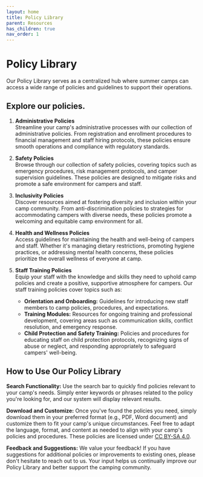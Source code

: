 ```yaml
---
layout: home
title: Policy Library
parent: Resources
has_children: true
nav_order: 1
---
```


# **Policy Library**  

Our Policy Library serves as a centralized hub where summer camps can access a wide range of policies and guidelines to support their operations.  
 
## Explore our policies.  

1. **Administrative Policies**  
   Streamline your camp's administrative processes with our collection of administrative policies. From registration and enrollment procedures to financial management and staff hiring protocols, these policies ensure smooth operations and compliance with regulatory standards.
   
2. **Safety Policies**  
   Browse through our collection of safety policies, covering topics such as emergency procedures, risk management protocols, and camper supervision guidelines. These policies are designed to mitigate risks and promote a safe environment for campers and staff.
   
3. **Inclusivity Policies**  
   Discover resources aimed at fostering diversity and inclusion within your camp community. From anti-discrimination policies to strategies for accommodating campers with diverse needs, these policies promote a welcoming and equitable camp environment for all.  
  
4.  **Health and Wellness Policies**  
   Access guidelines for maintaining the health and well-being of campers and staff. Whether it's managing dietary restrictions, promoting hygiene practices, or addressing mental health concerns, these policies prioritize the overall wellness of everyone at camp.  

5. **Staff Training Policies**  
   Equip your staff with the knowledge and skills they need to uphold camp policies and create a positive, supportive atmosphere for campers. Our staff training policies cover topics such as:  
      - **Orientation and Onboarding:** Guidelines for introducing new staff members to camp policies, procedures, and expectations.  
      - **Training Modules:** Resources for ongoing training and professional development, covering areas such as communication skills, conflict resolution, and emergency response.  
      - **Child Protection and Safety Training:** Policies and procedures for educating staff on child protection protocols, recognizing signs of abuse or neglect, and responding appropriately to safeguard campers' well-being.  

## How to Use Our Policy Library  

**Search Functionality:** Use the search bar to quickly find policies relevant to your camp's needs. Simply enter keywords or phrases related to the policy you're looking for, and our system will display relevant results.  

**Download and Customize:** Once you've found the policies you need, simply download them in your preferred format (e.g., PDF, Word document) and customize them to fit your camp's unique circumstances. Feel free to adapt the language, format, and content as needed to align with your camp's policies and procedures. These policies are licensed under [CC BY-SA 4.0](http://creativecommons.org/licenses/by-sa/4.0/).  

**Feedback and Suggestions:** We value your feedback! If you have suggestions for additional policies or improvements to existing ones, please don't hesitate to reach out to us. Your input helps us continually improve our Policy Library and better support the camping community.  
